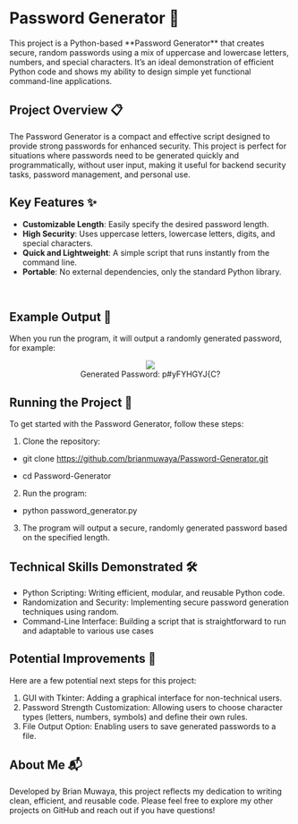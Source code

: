 <h1> Password Generator 🔐</h1>
This project is a Python-based **Password Generator** that creates secure, random passwords using a mix of uppercase and lowercase letters, numbers, and special characters. It’s an ideal demonstration of efficient Python code and shows my ability to design simple yet functional command-line applications.
<br/>

<h2>Project Overview 📋</h2>
The Password Generator is a compact and effective script designed to provide strong passwords for enhanced security. This project is perfect for situations where passwords need to be generated quickly and programmatically, without user input, making it useful for backend security tasks, password management, and personal use.

## Key Features ✨

- **Customizable Length**: Easily specify the desired password length.
- **High Security**: Uses uppercase letters, lowercase letters, digits, and special characters.
- **Quick and Lightweight**: A simple script that runs instantly from the command line.
- **Portable**: No external dependencies, only the standard Python library.

<br/>




<h2>Example Output 📸</h2>
When you run the program, it will output a randomly generated password, for example:
<br/>

<p align="center">
<img src="https://i.imgur.com/gTUDmSn.png)"/>
<br />
 Generated Password: p#yFYHGYJ{C?
<br />



<h2>Running the Project 🚀</h2>
To get started with the Password Generator, follow these steps:

1. Clone the repository:
 
 - git clone https://github.com/brianmuwaya/Password-Generator.git

 - cd Password-Generator

2. Run the program:

- python password_generator.py

3. The program will output a secure, randomly generated password based on the specified length.


<h2>Technical Skills Demonstrated 🛠️</h2>

- Python Scripting: Writing efficient, modular, and reusable Python code.
- Randomization and Security: Implementing secure password generation techniques using random.
- Command-Line Interface: Building a script that is straightforward to run and adaptable to various use cases


<h2>Potential Improvements 🚀</h2>

Here are a few potential next steps for this project:

1. GUI with Tkinter: Adding a graphical interface for non-technical users.
2. Password Strength Customization: Allowing users to choose character types (letters, numbers, symbols) and define their own rules.
3. File Output Option: Enabling users to save generated passwords to a file.


<h2>About Me 📬</h2>

Developed by Brian Muwaya, this project reflects my dedication to writing clean, efficient, and reusable code. Please feel free to explore my other projects on GitHub and reach out if you have questions!

</p>


<!--
 ```diff
- text in red
+ text in green
! text in orange
# text in gray
@@ text in purple (and bold)@@
```
--!>
